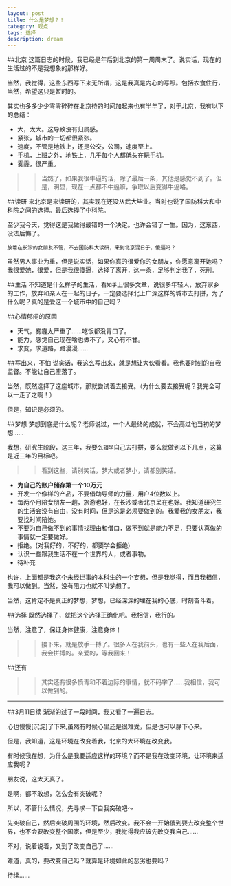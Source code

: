 ```yaml
---
layout: post
title: 什么是梦想？！
category: 观点
tags: 选择
description: dream
---
```


##北京
这篇日志的时候，我已经是年后到北京的第一周周末了。说实话，现在的生活过的不是我想象的那样好。

当然，我觉得，这些东西写下来无所谓，这是我真是内心的写照。包括衣食住行，当然，希望这只是暂时的。

其实也多多少少零零碎碎在北京待的时间加起来也有半年了，对于北京，我有以下的总结：

*   大，太大。这导致没有归属感。
*   紧张，城市的一切都很紧张。
*   速度，不管是地铁上，还是公交，公司，速度至上。
*   手机，上班之外，地铁上，几乎每个人都低头在玩手机。
*   雾霾，很严重。

>>当然了，如果我很牛逼的话，除了最后一条，其他是感觉不到了。但是，明显，现在一点都不牛逼嘛，争取以后变得牛逼咯。

##读研
来北京是来读研的，其实现在还没从武大毕业。当时也说了国防科大和中科院之间的选择。最后选择了中科院。

至少我今天，觉得这是我做得最错的一个决定。也许会错了一生。因为，这东西，没法后悔了。

`放着在长沙的女朋友不管，不去国防科大读研，来到北京混日子，傻逼吗？`

虽然男人事业为重，但是说实话，如果你真的很爱你的女朋友，你愿意离开她吗？我很爱她，很爱，但是我很傻逼，选择了离开，这一条，足够判定我了，死刑。

##生活
不知道是什么样子的生活，看`知乎`上很多文章，说很多年轻人，放弃家乡的工作，放弃和亲人在一起的日子，一定要选择北上广深这样的城市去打拼，为了什么呢？真的是爱这一个城市中的自己吗？

##心情郁闷的原因
*   天气，雾霾太严重了……吃饭都没胃口了。
*   能力，感觉自己现在啥也做不了，又心有不甘。
*   求变，求道路，路漫漫……

##写出来，不怕
说实话，我这么写出来，就是想让大伙看看。我也要时刻的自我监督。不能让自己堕落了。

当然，既然选择了这座城市，那就尝试着去接受。（为什么要去接受呢？我完全可以一走了之啊！）

但是，知识是必须的。

##梦想
梦想到底是什么呢？老师说过，一个人最终的成就，不会高过他当初的梦想……

我想，研究生阶段，这三年，我要么`辍学`自己去打拼，要么就做到以下几点，这算是近三年的目标吧。

>>看到这些，请别笑话，梦大或者梦小，请都别笑话。

*   __为自己的账户储存第一个10万元__
*   开发一个像样的产品，不要借助导师的力量，用户4位数以上。
*   每两个月陪女朋友一趟，旅游也好，在长沙或者北京呆在也好。我知道研究生的生活会没有自由，没有时间，但是这是必须要做到的。我爱我的女朋友，我要找时间陪她。
*   不要为自己做不到的事情找理由和借口，做不到就是能力不足，只要认真做的事情就一定要做好。
*   拒绝。(对我好的，不好的，都要学会拒绝)
*   认识一些跟我生活不在一个世界的人，或者事物。
*   待补充

也许，上面都是我这个未经世事的本科生的一个妄想，但是我觉得，而且我相信，我可以做到。当然，没有阻力也就不叫梦想了。

当然，这肯定不是真正的梦想，梦想，已经深深的埋在我的心底，时刻奋斗着。

##选择
既然选择了，就把这个选择正确化吧。我相信，我行的。

当然，注意了，保证身体健康，注意身体！

>>接下来，就是放手一搏了。很多人在我前头，也有一些人在我后面，我会拼搏的。亲爱的，等我回来！

##还有

>>其实还有很多愤青和不着边际的事情，就不码字了……我相信，我可以做到的。


-------------
##3月11日续
渐渐的过了一段时间，我又看了一遍日志。

心也慢慢[沉淀]了下来,虽然有时候心里还是很难受，但是也可以静下心来。

但是，我知道，这是环境在改变着我，北京的大环境在改变我。

有时候我在想，为什么是我要适应这样的环境？而不是我在改变环境，让环境来适应我呢？

朋友说，这太天真了。

是啊，都不敢想，怎么会有突破呢？

所以，不管什么情况，先寻求一下自我突破吧～

先突破自己，然后突破周围的环境，然后改变。我不会一开始傻到要去改变整个世界，也不会要改变整个国家，但是至少，我觉得我应该先改变我自己……

不对，说着说着，又到了改变自己了……

难道，真的，要改变自己吗？就算是环境如此的恶劣也要吗？

待续……
